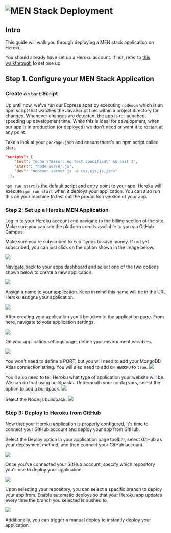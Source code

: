 # ![MEN Stack Deployment](./assets/hero.png)

## Intro

This guide will walk you through deploying a MEN stack application on Heroku.

You should already have set up a Heroku account. If not, refer to [this walkthrough](../getting-started-with-heroku/README.md) to set one up.

## Step 1. Configure your MEN Stack Application

### Create a `start` Script

Up until now, we've run our Express apps by executing `nodemon` which is an npm script that watches the JavaScript files within a project directory for changes. Whenever changes are detected, the app is re-launched, speeding up development time. While this is ideal for development, when our app is in production (or deployed) we don't need or want it to restart at any point.

Take a look at your `package.json` and ensure there's an npm script called start.

```json
"scripts": {
    "test": "echo \"Error: no test specified\" && exit 1",
    "start": "node server.js",
    "dev": "nodemon server.js -e css,ejs,js,json"
  },
```

`npm run start` is the default script and entry point to your app. Heroku will execute `npm run start` when it deploys your application. You can also run this on your machine to test out the production version of your app.


### Step 2: Set up a Heroku MEN Application

Log in to your Heroku account and navigate to the billing section of the site. Make sure you can see the platform credits available to you via GitHub Campus.

Make sure you're subscribed to Eco Dynos to save money. If not yet subscribed, you can just click on the option shown in the image below.

<img src="./assets/men-stack-1.png" />

Navigate back to your apps dashboard and select one of the two options shown below to create a new application.

<img src="./assets/men-stack-2.png" />

Assign a name to your application. Keep in mind this name will be in the URL Heroku assigns your application.

<img src="./assets/men-stack-3.png" />

After creating your application you'll be taken to the application page. From here, navigate to your application settings.

<img src="./assets/men-stack-4.png" />

On your application settings page, define your environment variables.

<img src="./assets/men-stack-5.png" />

You won't need to define a PORT, but you will need to add your MongoDB Atlas connection string. You will also need to add `ON_HEROKU` to `true`.
<img src="./assets/men-stack-6.png" />

You'll also need to tell Heroku what type of application your website will be. We can do that using buildpacks. Underneath your config vars, select the option to add a buildpack.
<img src="./assets/men-stack-7.png" />

Select the Node.js buildpack.
<img src="./assets/men-stack-8.png" />

### Step 3: Deploy to Heroku from GitHub

Now that your Heroku application is properly configured, it's time to connect your GitHub account and deploy your app from GitHub.

Select the Deploy option in your application page toolbar, select GitHub as your deployment method, and then connect your GitHub account.

<img src="./assets/men-stack-9.png" />

Once you've connected your GitHub account, specify which repository you'll use to deploy your application.

<img src="./assets/men-stack-10.png" />

Upon selecting your repository, you can select a specific branch to deploy your app from. Enable automatic deploys so that your Heroku app updates every time the branch you selected is pushed to.

<img src="./assets/men-stack-11.png" />

Additionally, you can trigger a manual deploy to instantly deploy your application.
